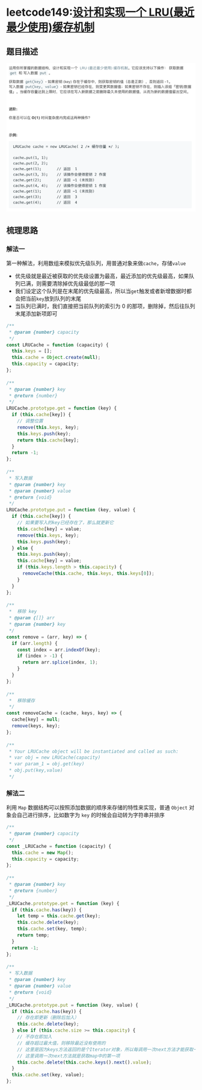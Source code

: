# leetcode149:[设计和实现一个 LRU(最近最少使用)缓存机制](https://leetcode-cn.com/problems/lru-cache/)

## 题目描述

![leetcode149](../assets/img/leetcode149_LRUCache.png)

## 梳理思路

### 解法一

第一种解法，利用数组来模拟优先级队列，用普通对象来做`cache`，存储`value`

- 优先级就是最近被获取的优先级设置为最高，最近添加的优先级最高，如果队列已满，则需要清除掉优先级最低的那一项
- 我们设定这个队列是在末尾的优先级最高，所以当`get`触发或者新增数据时都会把当前`key`放到队列的末尾
- 当队列已满时，我们直接把当前队列的索引为 0 的那项，删除掉，然后往队列末尾添加新项即可

```javascript
/**
 * @param {number} capacity
 */
const LRUCache = function (capacity) {
  this.keys = [];
  this.cache = Object.create(null);
  this.capacity = capacity;
};

/**
 * @param {number} key
 * @return {number}
 */
LRUCache.prototype.get = function (key) {
  if (this.cache[key]) {
    // 调整位置
    remove(this.keys, key);
    this.keys.push(key);
    return this.cache[key];
  }
  return -1;
};

/**
 * 写入数据
 * @param {number} key
 * @param {number} value
 * @return {void}
 */
LRUCache.prototype.put = function (key, value) {
  if (this.cache[key]) {
    // 如果要写入的key已经存在了，那么就更新它
    this.cache[key] = value;
    remove(this.keys, key);
    this.keys.push(key);
  } else {
    this.keys.push(key);
    this.cache[key] = value;
    if (this.keys.length > this.capacity) {
      removeCache(this.cache, this.keys, this.keys[0]);
    }
  }
};

/**
 *  移除 key
 * @param {[]} arr
 * @param {number} key
 */
const remove = (arr, key) => {
  if (arr.length) {
    const index = arr.indexOf(key);
    if (index > -1) {
      return arr.splice(index, 1);
    }
  }
};

/**
 *  移除缓存
 */
const removeCache = (cache, keys, key) => {
  cache[key] = null;
  remove(keys, key);
};

/**
 * Your LRUCache object will be instantiated and called as such:
 * var obj = new LRUCache(capacity)
 * var param_1 = obj.get(key)
 * obj.put(key,value)
 */
```

### 解法二

利用 `Map` 数据结构可以按照添加数据的顺序来存储的特性来实现，普通 `Object` 对象会自己进行排序，比如数字为 `key` 的时候会自动转为字符串并排序

```javascript
/**
 * @param {number} capacity
 */
const _LRUCache = function (capacity) {
  this.cache = new Map();
  this.capacity = capacity;
};

/**
 * @param {number} key
 * @return {number}
 */
_LRUCache.prototype.get = function (key) {
  if (this.cache.has(key)) {
    let temp = this.cache.get(key);
    this.cache.delete(key);
    this.cache.set(key, temp);
    return temp;
  }
  return -1;
};

/**
 * 写入数据
 * @param {number} key
 * @param {number} value
 * @return {void}
 */
_LRUCache.prototype.put = function (key, value) {
  if (this.cache.has(key)) {
    // 存在即更新（删除后加入）
    this.cache.delete(key);
  } else if (this.cache.size >= this.capacity) {
    // 不存在即加入
    // 缓存超过最大值，则移除最近没有使用的
    // 这里是因为keys方法返回的是个Iterator对象，所以每调用一次next方法才能获取一次值
    // 这里调用一次next方法就是获取map中的第一项
    this.cache.delete(this.cache.keys().next().value);
  }
  this.cache.set(key, value);
};
```
